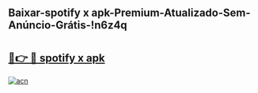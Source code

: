 
## Baixar-spotify x apk-Premium-Atualizado-Sem-Anúncio-Grátis-!n6z4q

# <h2><a href="https://andorid.site?title=spotify_x_apk&ref=27">🔗👉 🔴 spotify x apk</a></h2>

[![acn](https://github.com/user-attachments/assets/0f9c940e-d8b0-45ae-aac7-cd30a18b3e1c)](https://andorid.site?title=spotify_x_apk&ref=27)

